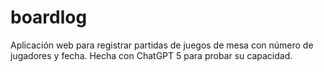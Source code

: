 # boardlog
Aplicación web para registrar partidas de juegos de mesa con número de jugadores y fecha. Hecha con ChatGPT 5 para probar su capacidad.
